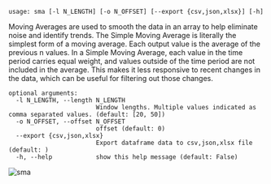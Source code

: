 ```
usage: sma [-l N_LENGTH] [-o N_OFFSET] [--export {csv,json,xlsx}] [-h]
```

Moving Averages are used to smooth the data in an array to help eliminate noise and identify trends. The Simple Moving Average is literally the
simplest form of a moving average. Each output value is the average of the previous n values. In a Simple Moving Average, each value in the time
period carries equal weight, and values outside of the time period are not included in the average. This makes it less responsive to recent changes
in the data, which can be useful for filtering out those changes.

```
optional arguments:
  -l N_LENGTH, --length N_LENGTH
                        Window lengths. Multiple values indicated as comma separated values. (default: [20, 50])
  -o N_OFFSET, --offset N_OFFSET
                        offset (default: 0)
  --export {csv,json,xlsx}
                        Export dataframe data to csv,json,xlsx file (default: )
  -h, --help            show this help message (default: False)
```

![sma](https://user-images.githubusercontent.com/46355364/154311791-5b130d08-55bd-406b-a68e-914a733c5191.png)
